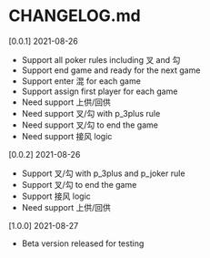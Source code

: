 # CHANGELOG.md
[0.0.1] 2021-08-26
- Support all poker rules including 叉 and 勾
- Support end game and ready for the next game
- Support enter 混 for each game
- Support assign first player for each game
- Need support 上供/回供
- Need support 叉/勾 with p_3plus rule
- Need support 叉/勾 to end the game
- Need support 接风 logic

[0.0.2] 2021-08-26
- Support 叉/勾 with p_3plus and p_joker rule
- Support 叉/勾 to end the game
- Support 接风 logic
- Need support 上供/回供

[1.0.0] 2021-08-27
- Beta version released for testing
